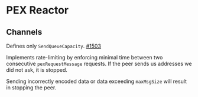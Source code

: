 # PEX Reactor

## Channels

Defines only `SendQueueCapacity`. [#1503](https://github.com/tendermint/classic/issues/1503)

Implements rate-limiting by enforcing minimal time between two consecutive
`pexRequestMessage` requests. If the peer sends us addresses we did not ask,
it is stopped.

Sending incorrectly encoded data or data exceeding `maxMsgSize` will result
in stopping the peer.
